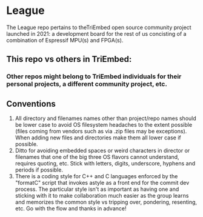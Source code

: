 # League
The League repo pertains to theTriEmbed open source community project launched in 2021: a development board for the rest of us concisting of a combination of Espressif MPU(s) and FPGA(s).
## This repo vs others in TriEmbed:
### Other repos might belong to TriEmbed individuals for their personal projects, a different community project, etc.
## Conventions
1. All directory and filenames names other than project/repo names should be lower case to avoid OS filesystem headaches to the extent possible (files coming from vendors such as via .zip files may be exceptions). When adding new files and directories make them all lower case if possible. 
2. Ditto for avoiding embedded spaces or weird characters in director or filenames that one of the big three OS flavors cannot understand, requires quoting, etc. Stick with letters, digits, underscore, hyphens and periods if possible.
3. There is a coding style for C++ and C languages enforced by the "formatC" script that invokes astyle as a front end for the commit dev process. The particular style isn't as important as having one and sticking with it to make collaboration much easier as the group learns and memorizes the common style vs tripping over, pondering, resenting, etc. Go with the flow and thanks in advance!
